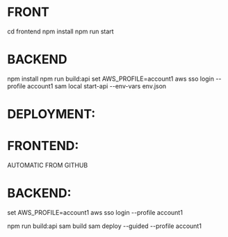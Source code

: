 
# FRONT
cd frontend
npm install
npm run start


# BACKEND
npm install
npm run build:api
set AWS_PROFILE=account1
aws sso login  --profile account1 
sam local start-api --env-vars env.json

# DEPLOYMENT:

# FRONTEND:
AUTOMATIC FROM GITHUB

# BACKEND:

set AWS_PROFILE=account1
aws sso login  --profile account1 

npm run build:api
sam build
sam deploy --guided --profile account1